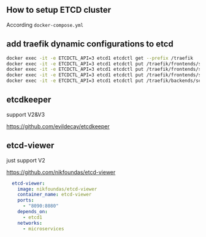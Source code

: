 ## How to setup ETCD cluster

According `docker-compose.yml`

## add traefik dynamic configurations to etcd
```bash
docker exec -it -e ETCDCTL_API=3 etcd1 etcdctl get --prefix /traefik
docker exec -it -e ETCDCTL_API=3 etcd1 etcdctl put /traefik/frontends/service/entrypoints/0 web
docker exec -it -e ETCDCTL_API=3 etcd1 etcdctl put /traefik/frontends/service/backend service
docker exec -it -e ETCDCTL_API=3 etcd1 etcdctl put /traefik/frontends/service/routes/test_1/rule Path:/
docker exec -it -e ETCDCTL_API=3 etcd1 etcdctl put /traefik/backends/service/servers/server1/url http://172.19.0.2:8866
```

## etcdkeeper

support V2&V3

https://github.com/evildecay/etcdkeeper

## etcd-viewer

just support V2

https://github.com/nikfoundas/etcd-viewer

```yml
  etcd-viewer:
    image: nikfoundas/etcd-viewer
    container_name: etcd-viewer
    ports:
      - "8090:8080"
    depends_on:
      - etcd1      
    networks:
      - microservices
```